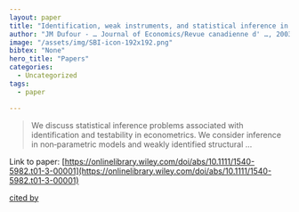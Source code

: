 ```yaml
---
layout: paper
title: "Identification, weak instruments, and statistical inference in econometrics"
author: "JM Dufour - … Journal of Economics/Revue canadienne d' …, 2003 - Wiley Online Library"
image: "/assets/img/SBI-icon-192x192.png"
bibtex: "None"
hero_title: "Papers"
categories:
  - Uncategorized
tags:
  - paper

---
```

>We discuss statistical inference problems associated with identification and testability in econometrics. We consider inference in non‐parametric models and weakly identified structural …

Link to paper: [https://onlinelibrary.wiley.com/doi/abs/10.1111/1540-5982.t01-3-00001](https://onlinelibrary.wiley.com/doi/abs/10.1111/1540-5982.t01-3-00001)

[cited by](https://scholar.google.com/scholar?cites=4136747418398871400&as_sdt=2005&sciodt=0,5&hl=en&num=20)
